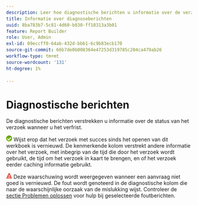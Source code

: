 ```yaml
---
description: Leer hoe diagnostische berichten u informatie over de verzoekstatus verstrekken.
title: Informatie over diagnoseberichten
uuid: 8ba783b7-5c81-4d60-b830-ff10313a3b01
feature: Report Builder
role: User, Admin
exl-id: 09eccff0-64ab-432d-bbb1-6c9b83ecb170
source-git-commit: 66b7de0b008364e47253d319785c204ca479ab26
workflow-type: tm+mt
source-wordcount: '131'
ht-degree: 1%

---
```


# Diagnostische berichten

De diagnostische berichten verstrekken u informatie over de status van het verzoek wanneer u het verfrist.

![Pictogram van groen vinkje dat aangeeft dat de aanvraag is vernieuwd.](assets/icon_notice_success.gif) Wijst erop dat het verzoek met succes sinds het openen van dit werkboek is vernieuwd. De kenmerkende kolom verstrekt andere informatie over het verzoek, met inbegrip van de tijd die door het verzoek wordt gebruikt, de tijd om het verzoek in kaart te brengen, en of het verzoek eerder caching informatie gebruikt.

![Pictogram van rode driehoek met uitroepteken dat de aanvraag vernieuwt is mislukt.](assets/icon_notice_warn.gif) Deze waarschuwing wordt weergegeven wanneer een aanvraag niet goed is vernieuwd. De fout wordt genoteerd in de diagnostische kolom die naar de waarschijnlijke oorzaak van de mislukking wijst. Controleer de [sectie Problemen oplossen](/help/analyze/report-builder/troubleshoot.md) voor hulp bij geselecteerde foutberichten.
